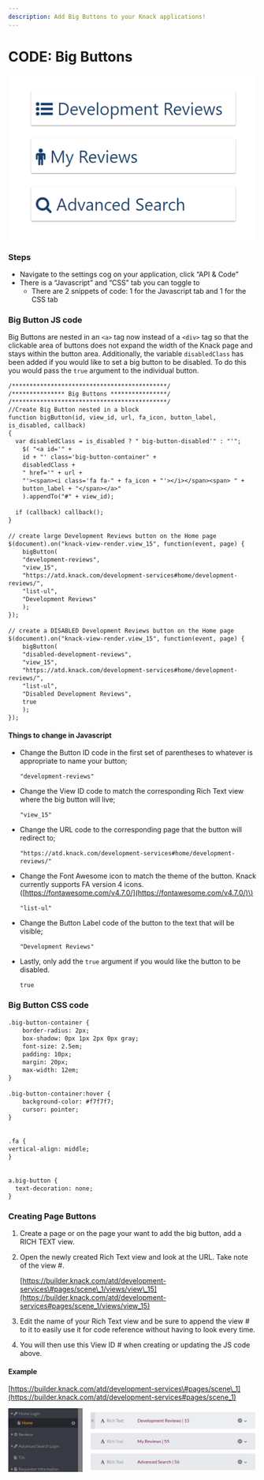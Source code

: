 ```yaml
---
description: Add Big Buttons to your Knack applications!
---
```


# CODE: Big Buttons

![](../.gitbook/assets/image%20%2830%29.png)

### Steps

* Navigate to the settings cog on your application, click “API & Code”
* There is a “Javascript” and “CSS” tab you can toggle to
  * There are 2 snippets of code: 1 for the Javascript tab and 1 for the CSS tab

###  Big Button JS code

Big Buttons are nested in an `<a>` tag now instead of a `<div>` tag so that the clickable area of buttons does not expand the width of the Knack page and stays within the button area. Additionally, the variable `disabledClass` has been added if you would like to set a big button to be disabled. To do this you would pass the `true` argument to the individual button.

```text
/********************************************/
/*************** Big Buttons ****************/
/********************************************/
//Create Big Button nested in a block
function bigButton(id, view_id, url, fa_icon, button_label, is_disabled, callback) 
{
  var disabledClass = is_disabled ? " big-button-disabled'" : "'";
    $( "<a id='" + 
    id + "' class='big-button-container" + 
    disabledClass + 
    " href='" + url + 
    "'><span><i class='fa fa-" + fa_icon + "'></i></span><span> " + 
    button_label + "</span></a>" 
    ).appendTo("#" + view_id);

  if (callback) callback();
}

// create large Development Reviews button on the Home page
$(document).on("knack-view-render.view_15", function(event, page) {
    bigButton(
    "development-reviews", 
    "view_15", 
    "https://atd.knack.com/development-services#home/development-reviews/", 
    "list-ul", 
    "Development Reviews"
    );
});

// create a DISABLED Development Reviews button on the Home page
$(document).on("knack-view-render.view_15", function(event, page) {
    bigButton(
    "disabled-development-reviews", 
    "view_15", 
    "https://atd.knack.com/development-services#home/development-reviews/", 
    "list-ul", 
    "Disabled Development Reviews", 
    true
    );
});
```

#### Things to change in Javascript

* Change the Button ID code in the first set of parentheses to whatever is appropriate to name your button; 

  ```text
  "development-reviews"
  ```

* Change the View ID code to match the corresponding Rich Text view where the big button will live; 

  ```text
  "view_15"
  ```

* Change the URL code to the corresponding page that the button will redirect to; 

  ```text
  "https://atd.knack.com/development-services#home/development-reviews/"
  ```

* Change the Font Awesome icon to match the theme of the button. Knack currently supports FA version 4 icons. \([https://fontawesome.com/v4.7.0/](https://fontawesome.com/v4.7.0/)\) 

  ```text
  "list-ul"
  ```

* Change the Button Label code of the button to the text that will be visible; 

  ```text
  "Development Reviews"
  ```

* Lastly, only add the `true` argument if you would like the button to be disabled.

  ```text
  true
  ```



### Big Button CSS code

```text
.big-button-container {
    border-radius: 2px;
    box-shadow: 0px 1px 2px 0px gray;
    font-size: 2.5em;
    padding: 10px;
    margin: 20px;
    max-width: 12em;
}
 
.big-button-container:hover {
    background-color: #f7f7f7;
    cursor: pointer;
}
 
 
.fa {
vertical-align: middle;
}
 
 
a.big-button {
  text-decoration: none;
}
```

### Creating Page Buttons

1. Create a page or on the page your want to add the big button, add a RICH TEXT view. 
2. Open the newly created Rich Text view and look at the URL. Take note of the view \#.

   [https://builder.knack.com/atd/development-services\#pages/scene\_1/views/view\_15](https://builder.knack.com/atd/development-services#pages/scene_1/views/view_15)

3. Edit the name of your Rich Text view and be sure to append the view \# to it to easily use it for code reference without having to look every time.
4. You will then use this View ID \# when creating or updating the JS code above.

#### Example

[https://builder.knack.com/atd/development-services\#pages/scene\_1](https://builder.knack.com/atd/development-services#pages/scene_1)

![](../.gitbook/assets/image%20%2813%29.png)





